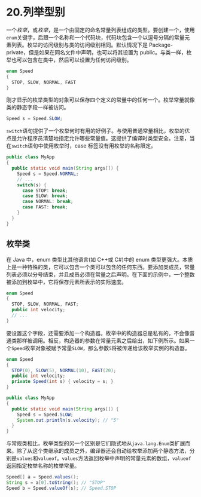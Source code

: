 # 20.列举型别

一个*枚举*，或*枚举*，是一个由固定的命名常量列表组成的类型。要创建一个，使用`enum`关键字，后跟一个名称和一个代码块，代码块包含一个以逗号分隔的常量元素列表。枚举的访问级别与类的访问级别相同。默认情况下是 Package-private，但是如果在同名文件中声明，也可以将其设置为 public。与类一样，枚举也可以包含在类中，然后可以设置为任何访问级别。

```java
enum Speed
{
  STOP, SLOW, NORMAL, FAST
}

```

刚才显示的枚举类型的对象可以保存四个定义的常量中的任何一个。枚举常量就像类的静态字段一样被访问。

```java
Speed s = Speed.SLOW;

```

`switch`语句提供了一个枚举何时有用的好例子。与使用普通常量相比，枚举的优点是允许程序员清楚地指定允许哪些常量值。这提供了编译时类型安全。注意，当在`switch`语句中使用枚举时，case 标签没有用枚举的名称限定。

```java
public class MyApp
{
  public static void main(String args[]) {
    Speed s = Speed.NORMAL;
    // ...
    switch(s) {
      case STOP: break;
      case SLOW: break;
      case NORMAL: break;
      case FAST: break;
    }
  }
}

```

## 枚举类

在 Java 中，enum 类型比其他语言(如 C++或 C#)中的 enum 类型更强大。本质上是一种特殊的类，它可以包含一个类可以包含的任何东西。要添加类成员，常量列表必须以分号结束，并且成员必须在常量之后声明。在下面的示例中，一个整数被添加到枚举中，它将保存元素所表示的实际速度。

```java
enum Speed
{
  STOP, SLOW, NORMAL, FAST;
  public int velocity;
  // ...
}

```

要设置这个字段，还需要添加一个构造器。枚举中的构造器总是私有的，不会像普通类那样被调用。相反，构造器的参数在常量元素之后给出，如下例所示。如果一个`Speed`枚举对象被赋予常量`SLOW`，那么参数`5`将被传递给该枚举实例的构造器。

```java
enum Speed
{
  STOP(0), SLOW(5), NORMAL(10), FAST(20);
  public int velocity;
  private Speed(int s) { velocity = s; }
}

public class MyApp
{
  public static void main(String args[]) {
    Speed s = Speed.SLOW;
    System.out.println(s.velocity); // "5"
  }
}

```

与常规类相比，枚举类型的另一个区别是它们隐式地从`java.lang.Enum`类扩展而来。除了从这个类继承的成员之外，编译器还会自动给枚举添加两个静态方法，分别是`values`和`valueof`。`values`方法返回枚举中声明的常量元素的数组，`valueof`返回指定枚举名称的枚举常量。

```java
Speed[] a = Speed.values();
String s = a[0].toString(); // "STOP"
Speed b = Speed.valueOf(s); // Speed.STOP

```